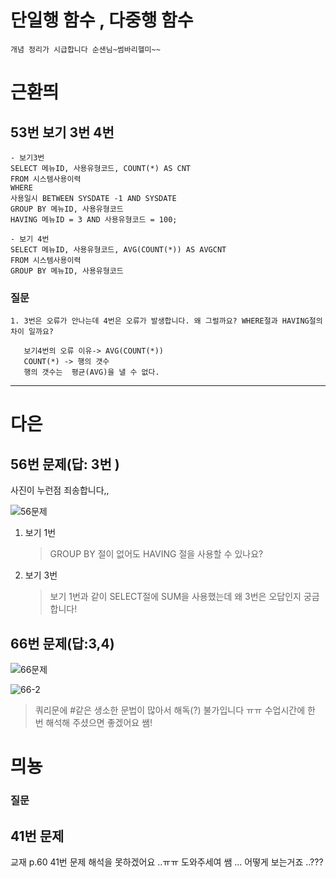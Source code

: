 # 단일행 함수 , 다중행 함수

```
개념 정리가 시급합니다 순샌님~썸바리헬미~~
```

# 근환띄

## 53번 보기 3번 4번

```
- 보기3번
SELECT 메뉴ID, 사용유형코드, COUNT(*) AS CNT
FROM 시스템사용이력
WHERE
사용일시 BETWEEN SYSDATE -1 AND SYSDATE
GROUP BY 메뉴ID, 사용유형코드
HAVING 메뉴ID = 3 AND 사용유형코드 = 100;
```

```
- 보기 4번
SELECT 메뉴ID, 사용유형코드, AVG(COUNT(*)) AS AVGCNT
FROM 시스템사용이력
GROUP BY 메뉴ID, 사용유형코드
```

### 질문

```
1. 3번은 오류가 안나는데 4번은 오류가 발생합니다. 왜 그럴까요? WHERE절과 HAVING절의 차이 일까요?

   보기4번의 오류 이유-> AVG(COUNT(*))
   COUNT(*) -> 행의 갯수
   행의 갯수는  평균(AVG)을 낼 수 없다.
```

---

# 다은

## 56번 문제(답: 3번 )

사진이 누런점 죄송합니다,,

![56문제](https://user-images.githubusercontent.com/96815399/154842184-46df35d2-13dd-4c48-ad5f-51809a3bac5a.jpg)

1. 보기 1번

   > GROUP BY 절이 없어도 HAVING 절을 사용할 수 있나요?

2. 보기 3번
   > 보기 1번과 같이 SELECT절에 SUM을 사용했는데 왜 3번은 오답인지 궁금합니다!

## 66번 문제(답:3,4)

![66문제](https://user-images.githubusercontent.com/96815399/154842260-47321000-1c42-4246-9a85-7effa628c027.jpg)

![66-2](https://user-images.githubusercontent.com/96815399/154842269-266dd7f4-ae63-405d-aab1-05a4ac32f0d0.jpg)

> 쿼리문에 #같은 생소한 문법이 많아서 해독(?) 불가입니다 ㅠㅠ
> 수업시간에 한 번 해석해 주셨으면 좋겠어요 쌤!

# 믜뇽

### 질문

## 41번 문제

교재 p.60 41번 문제 해석을 못하겠어요 ..ㅠㅠ 도와주세여 쌤 ... 어떻게 보는거죠 ..???
